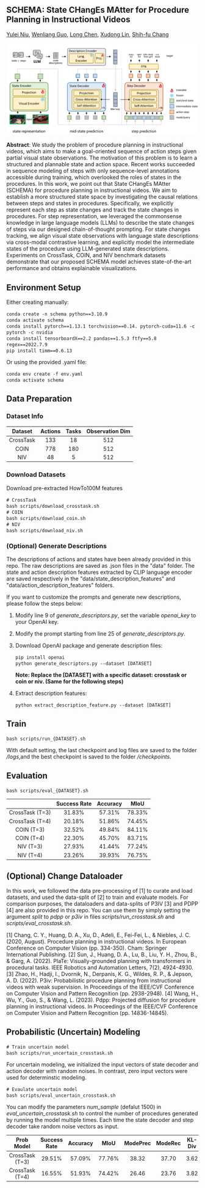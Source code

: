 ## SCHEMA: State CHangEs MAtter for Procedure Planning in Instructional Videos

[Yulei Niu](https://yuleiniu.github.io/), [Wenliang Guo](https://wenliangguo.github.io/), [Long Chen](https://zjuchenlong.github.io/), [Xudong Lin](https://xudonglinthu.github.io/), [Shih-fu Chang](https://www.ee.columbia.edu/~sfchang/)

![Network Architecture](assets/structure.png)

**Abstract**: We study the problem of procedure planning in instructional videos, which aims to make a goal-oriented sequence of action steps given partial visual state observations. The motivation of this problem is to learn a structured and plannable state and action space. Recent works succeeded in sequence modeling of steps with only sequence-level annotations accessible during training, which overlooked the roles of states in the procedures. In this work, we point out that State CHangEs MAtter (SCHEMA) for procedure planning in instructional videos. We aim to establish a more structured state space by investigating the causal relations between steps and states in procedures. Specifically, we explicitly represent each step as state changes and track the state changes in procedures. For step representation, we leveraged the commonsense knowledge in large language models (LLMs) to describe the state changes of steps via our designed chain-of-thought prompting. For state changes tracking, we align visual state observations with language state descriptions via cross-modal contrastive learning, and explicitly model the intermediate states of the procedure using LLM-generated state descriptions. Experiments on CrossTask, COIN, and NIV benchmark datasets demonstrate that our proposed SCHEMA model achieves state-of-the-art performance and obtains explainable visualizations.

## Environment Setup

Either creating manually:

```
conda create -n schema python==3.10.9
conda activate schema
conda install pytorch==1.13.1 torchvision==0.14. pytorch-cuda=11.6 -c pytorch -c nvidia
conda install tensorboardX==2.2 pandas==1.5.3 ftfy==5.8 regex==2022.7.9
pip install timm==0.6.13
```

Or using the provided .yaml file:

```
conda env create -f env.yaml
conda activate schema
```

## Data Preparation

### Dataset Info

|  Dataset  | Actions | Tasks | Observation Dim |
| :-------: | :-----: | :---: | :-------------: |
| CrossTask |   133   |  18  |       512       |
|   COIN   |   778   |  180  |       512       |
|    NIV    |   48   |   5   |       512       |

### Download Datasets

Download pre-extracted HowTo100M features

```
# CrossTask
bash scripts/download_crosstask.sh
# COIN
bash scripts/download_coin.sh
# NIV
bash scripts/download_niv.sh
```

### (Optional) Generate Descriptions

The descriptions of actions and states have been already provided in this repo. The raw descriptions are saved as .json files in the "data" folder. The state and action description features extracted by CLIP language encoder are saved respectively in the "data/state_description_features" and "data/action_description_features" folders.

If you want to customize the prompts and generate new descriptions, please follow the steps below:

1. Modify line 9 of *generate_descriptors.py*, set the variable *openai_key* to your OpenAI key.
2. Modify the prompt starting from line 25 of *generate_descriptors.py*.
3. Download OpenAI package and generate description files:
   ```
   pip install openai
   python generate_descriptors.py --dataset [DATASET]
   ```

   **Note: Replace the [DATASET] with a specific dataset: crosstask or coin or niv. (Same for the following steps)**
4. Extract description features:
   ```
   python extract_description_feature.py --dataset [DATASET]
   ```

## Train

```
bash scripts/run_{DATASET}.sh
```

With default setting, the last checkpoint and log files are saved to the folder */logs*,and the best checkpoint is saved to the folder */checkpoints*.

## Evaluation

```
bash scripts/eval_{DATASET}.sh
```

|                | Success Rate | Accuracy |  MIoU  |
| :-------------: | :----------: | :------: | :----: |
| CrossTask (T=3) |    31.83%    |  57.31%  | 78.33% |
| CrossTask (T=4) |    20.18%    |  51.86%  | 74.45% |
|   COIN (T=3)   |    32.52%    |  49.84%  | 84.11% |
|   COIN (T=4)   |    22.30%    |  45.70%  | 83.71% |
|    NIV (T=3)    |    27.93%    |  41.44%  | 77.24% |
|    NIV (T=4)    |    23.26%    |  39.93%  | 76.75% |

## (Optional) Change Dataloader

In this work, we followed the data pre-processing of [1] to curate and load datasets, and used the data-split of [2] to train and evaluate models. For comparison purposes, the dataloaders and data-splits of P3IV [3] and PDPP [4] are also provided in this repo. You can use them by simply setting the argument *split* to *pdpp* or *p3iv* in files *scripts/run_crosstask.sh* and *scripts/eval_crosstask.sh*.

[1] Chang, C. Y., Huang, D. A., Xu, D., Adeli, E., Fei-Fei, L., & Niebles, J. C. (2020, August). Procedure planning in instructional videos. In European Conference on Computer Vision (pp. 334-350). Cham: Springer International Publishing.
[2] Sun, J., Huang, D. A., Lu, B., Liu, Y. H., Zhou, B., & Garg, A. (2022). PlaTe: Visually-grounded planning with transformers in procedural tasks. IEEE Robotics and Automation Letters, 7(2), 4924-4930.
[3] Zhao, H., Hadji, I., Dvornik, N., Derpanis, K. G., Wildes, R. P., & Jepson, A. D. (2022). P3iv: Probabilistic procedure planning from instructional videos with weak supervision. In Proceedings of the IEEE/CVF Conference on Computer Vision and Pattern Recognition (pp. 2938-2948).
[4] Wang, H., Wu, Y., Guo, S., & Wang, L. (2023). Pdpp: Projected diffusion for procedure planning in instructional videos. In Proceedings of the IEEE/CVF Conference on Computer Vision and Pattern Recognition (pp. 14836-14845).

## Probabilistic (Uncertain) Modeling

```
# Train uncertain model
bash scripts/run_uncertain_crosstask.sh
```

For uncertain modeling, we initialized the input vectors of state decoder and action decoder with random noises. In contrast, zero input vectors were used for determinstic modeling.

```
# Evaulate uncertain model
bash scripts/eval_uncertain_crosstask.sh
```

You can modify the parameters *num_sample* (defalut 1500) in *eval_uncertain_crosstask.sh* to control the number of procedures generated by running the model multiple times. Each time the state decoder and step decoder take random noise vectors as input.

|   Prob Model   | Success Rate | Accuracy |  MIoU  | ModePrec | ModeRec | KL-Div | NLL |
| :-------------: | :----------: | :------: | :----: | :------: | :-----: | :----: | :--: |
| CrossTask (T=3) |    29.51%    |  57.09%  | 77.76% |  38.32  |  37.70  |  3.62  | 4.15 |
| CrossTask (T=4) |    16.55%    |  51.93%  | 74.42% |  26.46  |  23.76  |  3.82  | 4.62 |
